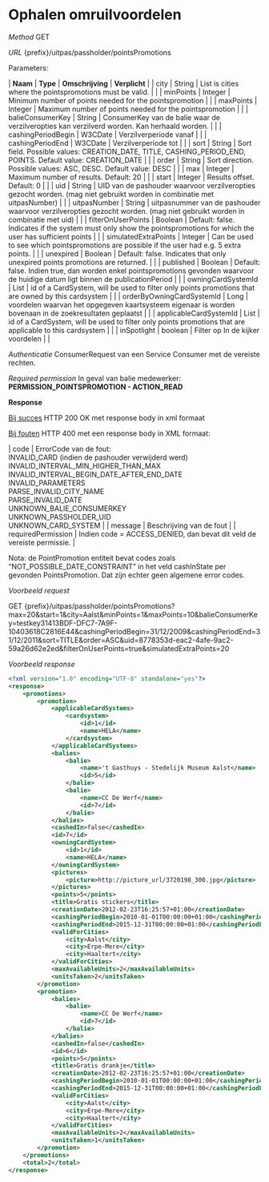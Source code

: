 ---
---

# Ophalen omruilvoordelen

_Method_
GET

_URL_
{prefix}/uitpas/passholder/pointsPromotions

Parameters:

| **Naam** | **Type** | **Omschrijving** | **Verplicht** |
| city | String | List is cities where the pointspromotions must be valid. |  |
| minPoints | Integer | Minimum number of points needed for the pointspromotion |  |
| maxPoints | Integer | Maximum number of points needed for the pointspromotion |  |
| balieConsumerKey | String | ConsumerKey van de balie waar de verzilveropties kan verzilverd worden. Kan herhaald worden. |  |
| cashingPeriodBegin | W3CDate | Verzilverperiode vanaf |  |
| cashingPeriodEnd | W3CDate | Verzilverperiode tot |  |
| sort | String | Sort field. Possible values: CREATION_DATE, TITLE, CASHING_PERIOD_END, POINTS. Default value: CREATION_DATE |  |
| order | String | Sort direction. Possible values: ASC, DESC. Default value: DESC |  |
| max | Integer | Maximum number of results. Default: 20 |  |
| start | Integer | Results offset. Default: 0 |  |
| uid | String | UID van de pashouder waarvoor verzilveropties gezocht worden. (mag niet gebruikt worden in combinatie met uitpasNumber) |  |
| uitpasNumber | String | uitpasnummer van de pashouder waarvoor verzilveropties gezocht worden. (mag niet gebruikt worden in combinatie met uid) |  |
| filterOnUserPoints | Boolean | Default: false. Indicates if the system must only show the pointspromotions for which the user has sufficient points |  |
| simulatedExtraPoints | Integer | Can be used to see which pointspromotions are possible if the user had e.g. 5 extra points. |  |
| unexpired | Boolean | Default: false. Indicates that only unexpired points promotions are returned. |  |
| published | Boolean | Default: false. Indien true, dan worden enkel pointspromotions gevonden waarvoor de huidige datum ligt binnen de publicationPeriod |  |
| owningCardSystemId | List<Long> | id of a CardSystem, will be used to filter only points promotions that are owned by this cardsystem |  |
| orderByOwningCardSystemId | Long | voordelen waarvan het opgegeven kaartsysteem eigenaar is worden bovenaan in de zoekresultaten geplaatst |  |
| applicableCardSystemId | List<Long> | id of a CardSystem, will be used to filter only points promotions that are applicable to this cardsystem |  |
| inSpotlight | boolean | Filter op In de kijker voordelen |  |

_Authenticatie_
ConsumerRequest van een Service Consumer met de vereiste rechten.

_Required permission_
In geval van balie medewerker: **PERMISSION_POINTSPROMOTION - ACTION_READ**

**Response**

<u>Bij succes</u>
HTTP 200 OK met response body in xml formaat

<u>Bij fouten</u>
HTTP 400 met een response body in XML formaat:

| code | ErrorCode van de fout:<br>INVALID_CARD (indien de pashouder verwijderd werd)<br>INVALID_INTERVAL_MIN_HIGHER_THAN_MAX<br>INVALID_INTERVAL_BEGIN_DATE_AFTER_END_DATE<br>INVALID_PARAMETERS<br>PARSE_INVALID_CITY_NAME<br>PARSE_INVALID_DATE<br>UNKNOWN_BALIE_CONSUMERKEY<br>UNKNOWN_PASSHOLDER_UID<br>UNKNOWN_CARD_SYSTEM |
| message | Beschrijving van de fout |
| requiredPermission | Indien code = ACCESS_DENIED, dan bevat dit veld de vereiste permissie. |

Nota: de PointPromotion entiteit bevat codes zoals “NOT_POSSIBLE_DATE_CONSTRAINT” in het veld cashInState per gevonden PointsPromotion. Dat zijn echter geen algemene error codes.

_Voorbeeld request_

GET {prefix}/uitpas/passholder/pointsPromotions?max=20&start=1&city=Aalst&minPoints=1&maxPoints=10&balieConsumerKey=testkey31413BDF-DFC7-7A9F-10403618C2816E44&cashingPeriodBegin=31/12/2009&cashingPeriodEnd=31/12/2011&sort=TITLE&order=ASC&uid=8778353d-eac2-4afe-9ac2-59a26d62e2ed&filterOnUserPoints=true&simulatedExtraPoints=20

_Voorbeeld response_


~~~xml
<?xml version="1.0" encoding="UTF-8" standalone="yes"?>
<response>
    <promotions>
        <promotion>
			<applicableCardSystems>
                <cardsystem>
                    <id>1</id>
                    <name>HELA</name>
                </cardsystem>
            </applicableCardSystems>
            <balies>
                <balie>
                    <name>'t Gasthuys - Stedelijk Museum Aalst</name>
                    <id>5</id>
                </balie>
                <balie>
                    <name>CC De Werf</name>
                    <id>7</id>
                </balie>
            </balies>
            <cashedIn>false</cashedIn>
            <id>7</id>
			<owningCardSystem>
                <id>1</id>
                <name>HELA</name>
            </owningCardSystem>
            <pictures>
                <picture>http://picture_url/3720198_300.jpg</picture>
            </pictures>
            <points>5</points>
            <title>Gratis stickers</title>
            <creationDate>2012-02-23T16:25:57+01:00</creationDate>
            <cashingPeriodBegin>2010-01-01T00:00:00+01:00</cashingPeriodBegin>
            <cashingPeriodEnd>2015-12-31T00:00:00+01:00</cashingPeriodEnd>
            <validForCities>
                <city>Aalst</city>
                <city>Erpe-Mere</city>
                <city>Haaltert</city>
            </validForCities>
            <maxAvailableUnits>2</maxAvailableUnits>
            <unitsTaken>2</unitsTaken>
        </promotion>
        <promotion>
            <balies>
                <balie>
                    <name>CC De Werf</name>
                    <id>7</id>
                </balie>
            </balies>
            <cashedIn>false</cashedIn>
            <id>6</id>
            <points>5</points>
            <title>Gratis drankje</title>
            <creationDate>2012-02-23T16:25:57+01:00</creationDate>
            <cashingPeriodBegin>2010-01-01T00:00:00+01:00</cashingPeriodBegin>
            <cashingPeriodEnd>2015-12-31T00:00:00+01:00</cashingPeriodEnd>
            <validForCities>
                <city>Aalst</city>
                <city>Erpe-Mere</city>
                <city>Haaltert</city>
            </validForCities>
            <maxAvailableUnits>2</maxAvailableUnits>
            <unitsTaken>1</unitsTaken>
        </promotion>
    </promotions>
    <total>2</total>
</response>
~~~
